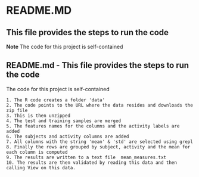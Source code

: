 # README.MD
## This file provides the steps to run the code

**Note** 
        The code for this project is self-contained

## README.md - This file provides the steps to run the code
The code for this project is self-contained


	1. The R code creates a folder 'data'
	2. The code points to the URL where the data resides and downloads the zip file
	3. This is then unzipped
	4. The test and training samples are merged
	5. The features names for the columns and the activity labels are added
	6. The subjects and activity columns are added
	7. All columns with the string 'mean' & 'std' are selected using grepl
	8. Finally the rows are grouped by subject, activity and the mean for each column is computed
	9. The results are written to a text file  mean_measures.txt
	10. The results are then validated by reading this data and then calling View on this data.